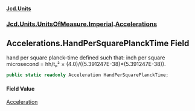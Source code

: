 #### [Jcd.Units](index.md 'index')
### [Jcd.Units.UnitsOfMeasure.Imperial](Jcd.Units.UnitsOfMeasure.Imperial.md 'Jcd.Units.UnitsOfMeasure.Imperial').[Accelerations](Accelerations.md 'Jcd.Units.UnitsOfMeasure.Imperial.Accelerations')

## Accelerations.HandPerSquarePlanckTime Field

hand per square planck-time defined such that: inch per square microsecond = hh/tₚ² × (4.0)/((5.391247E-38)*(5.391247E-38)).

```csharp
public static readonly Acceleration HandPerSquarePlanckTime;
```

#### Field Value
[Acceleration](Acceleration.md 'Jcd.Units.UnitTypes.Acceleration')
